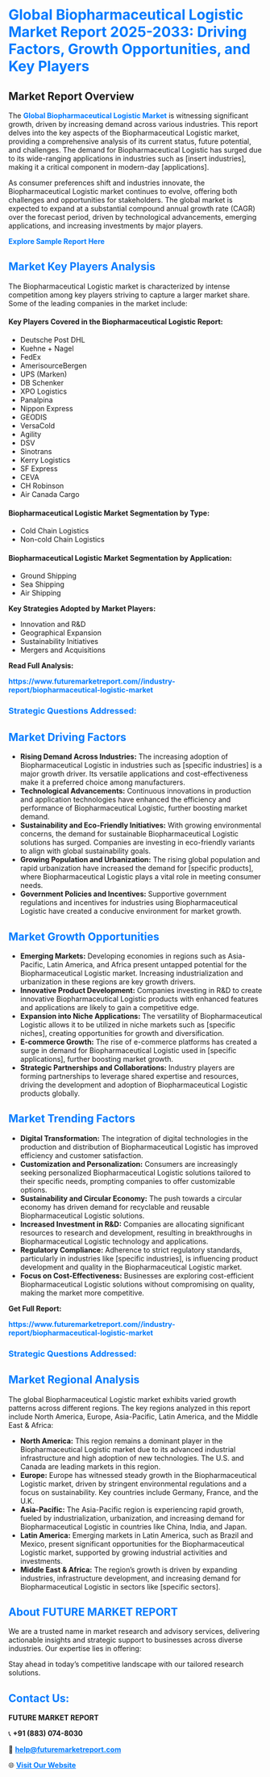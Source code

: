<h1 style="color: #007BFF;">Global Biopharmaceutical Logistic Market Report 2025-2033: Driving Factors, Growth Opportunities, and Key Players</h1>

<section id="overview">
<h2>Market Report Overview</h2>
<p>The <a href="https://www.futuremarketreport.com//industry-report/biopharmaceutical-logistic-market" style="color: #007BFF; text-decoration: none;"><strong>Global Biopharmaceutical Logistic Market</strong></a> is witnessing significant growth, driven by increasing demand across various industries. This report delves into the key aspects of the Biopharmaceutical Logistic market, providing a comprehensive analysis of its current status, future potential, and challenges. The demand for Biopharmaceutical Logistic has surged due to its wide-ranging applications in industries such as [insert industries], making it a critical component in modern-day [applications].</p>
<p>As consumer preferences shift and industries innovate, the Biopharmaceutical Logistic market continues to evolve, offering both challenges and opportunities for stakeholders. The global market is expected to expand at a substantial compound annual growth rate (CAGR) over the forecast period, driven by technological advancements, emerging applications, and increasing investments by major players.</p>
</section>

<section id="overview">
<p><a href="https://www.futuremarketreport.com//request-sample/reportId=60812" style="color: #007BFF; text-decoration: none;"><strong>Explore Sample Report Here</strong></a></p>
</section>

<section id="key-players">
<h2 style="color: #007BFF;">Market Key Players Analysis</h2>
<p>The Biopharmaceutical Logistic market is characterized by intense competition among key players striving to capture a larger market share. Some of the leading companies in the market include:</p>
<h4>Key Players Covered in the Biopharmaceutical Logistic Report:</h4>
<ul><li>Deutsche Post DHL</li><li>Kuehne + Nagel</li><li>FedEx</li><li>AmerisourceBergen</li><li>UPS (Marken)</li><li>DB Schenker</li><li>XPO Logistics</li><li>Panalpina</li><li>Nippon Express</li><li>GEODIS</li><li>VersaCold</li><li>Agility</li><li>DSV</li><li>Sinotrans</li><li>Kerry Logistics</li><li>SF Express</li><li>CEVA</li><li>CH Robinson</li><li>Air Canada Cargo</li></ul>
<h4>Biopharmaceutical Logistic Market Segmentation by Type:</h4>
<ul><li>Cold Chain Logistics</li><li>Non-cold Chain Logistics</li></ul>

<h4>Biopharmaceutical Logistic Market Segmentation by Application:</h4>
<ul><li>Ground Shipping</li><li>Sea Shipping</li><li>Air Shipping</li></ul>
<p><strong>Key Strategies Adopted by Market Players:</strong></p>
<ul>
<li>Innovation and R&D</li>
<li>Geographical Expansion</li>
<li>Sustainability Initiatives</li>
<li>Mergers and Acquisitions</li>
</ul>
</section>

<section>
<p><strong>Read Full Analysis: </strong></p><a href="https://www.futuremarketreport.com//industry-report/biopharmaceutical-logistic-market" style="color: #007BFF; text-decoration: none;"><strong>https://www.futuremarketreport.com//industry-report/biopharmaceutical-logistic-market</strong></a>
<h3 style="color: #007BFF;">Strategic Questions Addressed:</h3>
</section>

<section id="driving-factors">
<h2 style="color: #007BFF;">Market Driving Factors</h2>
<ul>
<li><strong>Rising Demand Across Industries:</strong> The increasing adoption of Biopharmaceutical Logistic in industries such as [specific industries] is a major growth driver. Its versatile applications and cost-effectiveness make it a preferred choice among manufacturers.</li>
<li><strong>Technological Advancements:</strong> Continuous innovations in production and application technologies have enhanced the efficiency and performance of Biopharmaceutical Logistic, further boosting market demand.</li>
<li><strong>Sustainability and Eco-Friendly Initiatives:</strong> With growing environmental concerns, the demand for sustainable Biopharmaceutical Logistic solutions has surged. Companies are investing in eco-friendly variants to align with global sustainability goals.</li>
<li><strong>Growing Population and Urbanization:</strong> The rising global population and rapid urbanization have increased the demand for [specific products], where Biopharmaceutical Logistic plays a vital role in meeting consumer needs.</li>
<li><strong>Government Policies and Incentives:</strong> Supportive government regulations and incentives for industries using Biopharmaceutical Logistic have created a conducive environment for market growth.</li>
</ul>
</section>

<section id="growth-opportunities">
<h2 style="color: #007BFF;">Market Growth Opportunities</h2>
<ul>
<li><strong>Emerging Markets:</strong> Developing economies in regions such as Asia-Pacific, Latin America, and Africa present untapped potential for the Biopharmaceutical Logistic market. Increasing industrialization and urbanization in these regions are key growth drivers.</li>
<li><strong>Innovative Product Development:</strong> Companies investing in R&D to create innovative Biopharmaceutical Logistic products with enhanced features and applications are likely to gain a competitive edge.</li>
<li><strong>Expansion into Niche Applications:</strong> The versatility of Biopharmaceutical Logistic allows it to be utilized in niche markets such as [specific niches], creating opportunities for growth and diversification.</li>
<li><strong>E-commerce Growth:</strong> The rise of e-commerce platforms has created a surge in demand for Biopharmaceutical Logistic used in [specific applications], further boosting market growth.</li>
<li><strong>Strategic Partnerships and Collaborations:</strong> Industry players are forming partnerships to leverage shared expertise and resources, driving the development and adoption of Biopharmaceutical Logistic products globally.</li>
</ul>
</section>

<section id="trending-factors">
<h2 style="color: #007BFF;">Market Trending Factors</h2>
<ul>
<li><strong>Digital Transformation:</strong> The integration of digital technologies in the production and distribution of Biopharmaceutical Logistic has improved efficiency and customer satisfaction.</li>
<li><strong>Customization and Personalization:</strong> Consumers are increasingly seeking personalized Biopharmaceutical Logistic solutions tailored to their specific needs, prompting companies to offer customizable options.</li>
<li><strong>Sustainability and Circular Economy:</strong> The push towards a circular economy has driven demand for recyclable and reusable Biopharmaceutical Logistic solutions.</li>
<li><strong>Increased Investment in R&D:</strong> Companies are allocating significant resources to research and development, resulting in breakthroughs in Biopharmaceutical Logistic technology and applications.</li>
<li><strong>Regulatory Compliance:</strong> Adherence to strict regulatory standards, particularly in industries like [specific industries], is influencing product development and quality in the Biopharmaceutical Logistic market.</li>
<li><strong>Focus on Cost-Effectiveness:</strong> Businesses are exploring cost-efficient Biopharmaceutical Logistic solutions without compromising on quality, making the market more competitive.</li>
</ul>
</section>

<section>
<p><strong>Get Full Report: </strong></p><a href="https://www.futuremarketreport.com//industry-report/biopharmaceutical-logistic-market" style="color: #007BFF; text-decoration: none;"><strong>https://www.futuremarketreport.com//industry-report/biopharmaceutical-logistic-market</strong></a>
<h3 style="color: #007BFF;">Strategic Questions Addressed:</h3>
</section>


<section id="regional-analysis">
<h2 style="color: #007BFF;">Market Regional Analysis</h2>
<p>The global Biopharmaceutical Logistic market exhibits varied growth patterns across different regions. The key regions analyzed in this report include North America, Europe, Asia-Pacific, Latin America, and the Middle East & Africa:</p>
<ul>
<li><strong>North America:</strong> This region remains a dominant player in the Biopharmaceutical Logistic market due to its advanced industrial infrastructure and high adoption of new technologies. The U.S. and Canada are leading markets in this region.</li>
<li><strong>Europe:</strong> Europe has witnessed steady growth in the Biopharmaceutical Logistic market, driven by stringent environmental regulations and a focus on sustainability. Key countries include Germany, France, and the U.K.</li>
<li><strong>Asia-Pacific:</strong> The Asia-Pacific region is experiencing rapid growth, fueled by industrialization, urbanization, and increasing demand for Biopharmaceutical Logistic in countries like China, India, and Japan.</li>
<li><strong>Latin America:</strong> Emerging markets in Latin America, such as Brazil and Mexico, present significant opportunities for the Biopharmaceutical Logistic market, supported by growing industrial activities and investments.</li>
<li><strong>Middle East & Africa:</strong> The region’s growth is driven by expanding industries, infrastructure development, and increasing demand for Biopharmaceutical Logistic in sectors like [specific sectors].</li>
</ul>
</section>

<footer>
<h2 style="color: #007BFF;">About FUTURE MARKET REPORT</h2>
<p>We are a trusted name in market research and advisory services, delivering actionable insights and strategic support to businesses across diverse industries. Our expertise lies in offering:</p>

<p>Stay ahead in today’s competitive landscape with our tailored research solutions.</p>

<h2 style="color: #007BFF;">Contact Us:</h2>
<p><strong>FUTURE MARKET REPORT</strong></p>
<p>📞 <strong>+91 (883) 074-8030</strong></p>
<p>📧 <strong><a href="mailto:help@futuremarketreport.com" style="color: #007BFF;">help@futuremarketreport.com</a></strong></p>
<p>🌐 <strong><a href="https://www.futuremarketreport.com/" style="color: #007BFF;">Visit Our Website</a></strong></p>
</footer>